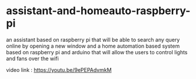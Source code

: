 # assistant-and-homeauto-raspberry-pi
an assistant based on raspberry pi that will be able to search any query online by opening a new window
and a home automation based system based on raspberry pi and arduino that will allow the users to control lights and fans over the wifi

video link : https://youtu.be/9ePEPAdvmkM
